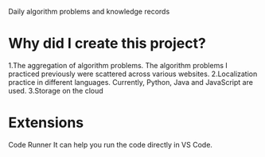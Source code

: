 Daily algorithm problems and knowledge records 
# Why did I create this project? 
 1.The aggregation of algorithm problems. The algorithm problems I practiced previously were scattered across various websites.
 2.Localization practice in different languages. Currently, Python, Java and JavaScript are used.
 3.Storage on the cloud
 # Extensions
 Code Runner
 It can help you run the code directly in VS Code.